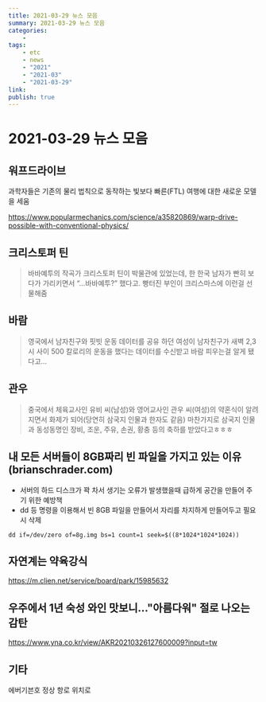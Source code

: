 ```yaml
---
title: 2021-03-29 뉴스 모음
summary: 2021-03-29 뉴스 모음
categories:
    - 
tags:
    - etc
    - news
    - "2021"
    - "2021-03"
    - "2021-03-29"
link: 
publish: true
---
```


# 2021-03-29 뉴스 모음

## 워프드라이브

과학자들은 기존의 물리 법칙으로 동작하는 빛보다 빠른(FTL) 여행에 대한 새로운 모델을 세움

<https://www.popularmechanics.com/science/a35820869/warp-drive-possible-with-conventional-physics/>

## 크리스토퍼 틴

> 바바예투의 작곡가 크리스토퍼 틴이 박물관에 있었는데, 한 한국 남자가 빤히 보다가 가리키면서 “...바바예투?” 했다고.
> 빵터진 부인이 크리스마스에 이런걸 선물해줌

## 바람

> 영국에서 남자친구와 핏빗 운동 데이터를 공유 하던 여성이 남자친구가 새벽 2,3시 사이 500 칼로리의 운동을 했다는 데이터를 수신받고 바람 피우는걸 알게 됐다고...

## 관우

> 중국에서 체육교사인 유비 씨(남성)와 영어교사인 관우 씨(여성)의 약혼식이 알려지면서 화제가 되어(당연히 삼국지 인물과 한자도 같음) 마찬가지로 삼국지 인물과 동성동명인 장비, 조운, 주유, 손권, 황충 등의 축하를 받았다고ㅎㅎㅎ

## 내 모든 서버들이 8GB짜리 빈 파일을 가지고 있는 이유 (brianschrader.com)

- 서버의 하드 디스크가 꽉 차서 생기는 오류가 발생했을때 급하게 공간을 만들어 주기 위한 예방책
- dd 등 명령을 이용해서 빈 8GB 파일을 만들어서 자리를 차지하게 만들어두고 필요시 삭제

```shell
dd if=/dev/zero of=8g.img bs=1 count=1 seek=$((8*1024*1024*1024))
```

## 자연계는 약육강식

<https://m.clien.net/service/board/park/15985632>

## 우주에서 1년 숙성 와인 맛보니…"아름다워" 절로 나오는 감탄

<https://www.yna.co.kr/view/AKR20210326127600009?input=tw>

## 기타

에버기븐호 정상 항로 위치로
